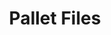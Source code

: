 ---
has_children: true
layout: default
nav_order: 31000
parent: Stock and Logistics
title: Pallet Files
---